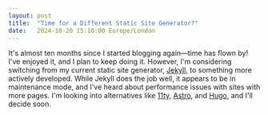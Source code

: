 ```yaml
---
layout: post
title:  "Time for a Different Static Site Generator?"
date:   2024-10-20 15:10:00 Europe/London
---
```


It's almost ten months since I started blogging again—time has flown by! I've enjoyed it, and I plan to keep doing it. However, I'm considering switching from my current static site generator, [Jekyll](https://jekyllrb.com/), to something more actively developed. While Jekyll does the job well, it appears to be in maintenance mode, and I've heard about performance issues with sites with more pages. I'm looking into alternatives like [11ty](https://www.11ty.dev/), [Astro](https://astro.build/), and [Hugo](https://gohugo.io/), and I'll decide soon.
